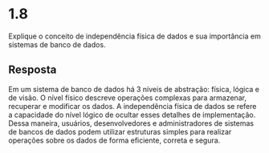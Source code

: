 # 1.8

Explique o conceito de independência física de dados e sua importância em sistemas de banco de dados.

## Resposta

Em um sistema de banco de dados há 3 níveis de abstração: física, lógica e de visão. O nível físico descreve operações complexas para armazenar, recuperar e modificar os dados. A independência física de dados se refere a capacidade do nível lógico de ocultar esses detalhes de implementação. Dessa maneira, usuários, desenvolvedores e administradores de sistemas de bancos de dados podem utilizar estruturas simples para realizar operações sobre os dados de forma eficiente, correta e segura.